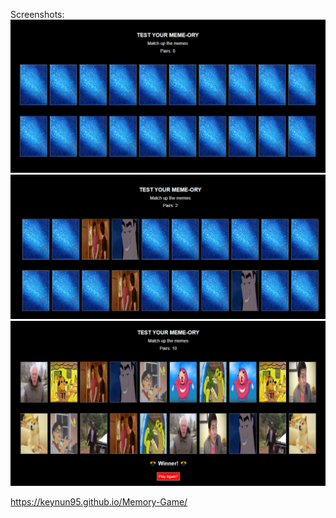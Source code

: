 Screenshots:
![Alt text](/game1.png?raw=true "Start screen")
![Alt text](/game-img-2.PNG?raw=true "Middle of game")
![Alt text](/game-img-3.PNG?raw=true "End of game")

https://keynun95.github.io/Memory-Game/